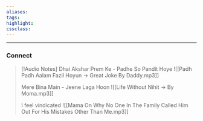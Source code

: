 ```yaml
---
aliases:  
tags:
highlight:  
cssclass:
---
```

---

### Connect 
> [!Audio Notes]
> Dhai Akshar Prem Ke - Padhe So Pandit Hoye
> ![[Padh Padh Aalam Fazil Hoyun → Great Joke By Daddy.mp3]]
> 
> Mere Bina Main - Jeene Laga Hoon
> ![[Life Without Nihit → By Moma.mp3]]
> 
> I feel vindicated
> ![[Mama On Why No One In The Family Called Him Out For His Mistakes Other Than Me.mp3]]

